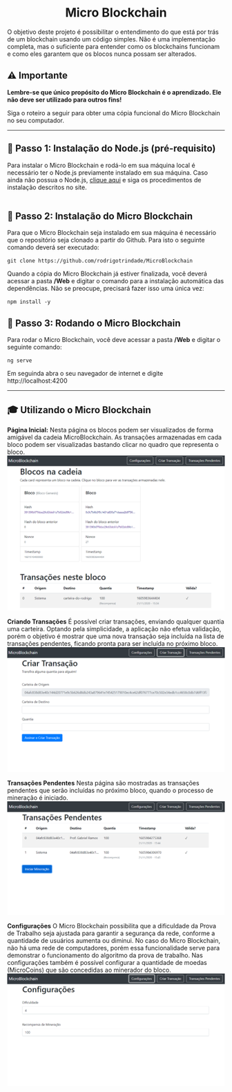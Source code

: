 <h1 align="center">Micro Blockchain</h1>
<p>
O objetivo deste projeto é possibilitar o entendimento do que está 
por trás de um blockchain usando um código simples. Não é uma implementação completa, 
mas o suficiente para entender como os blockchains funcionam e como eles garantem 
que os blocos nunca possam ser alterados.</p>

## :warning: Importante  
**Lembre-se que único propósito do Micro Blockchain é o aprendizado. Ele não deve ser utilizado para outros fins!**
<p>Siga o roteiro a seguir para obter uma cópia funcional do Micro Blockchain no seu computador.</p> 

---

## :small_blue_diamond: Passo 1: Instalação do Node.js (pré-requisito)<a name = "passo1"></a>
Para instalar o Micro Blockchain e rodá-lo em sua máquina local é necessário ter o Node.js previamente instalado em sua máquina. Caso ainda não possua o Node.js, [clique aqui](https://nodejs.org/) e siga os procedimentos de instalação descritos no site.
<br><br>

## :small_blue_diamond: Passo 2: Instalação do Micro Blockchain<a name = "passo2"></a>
Para que o Micro Blockchain seja instalado em sua máquina é necessário que o repositório seja clonado a partir do Github. Para isto o seguinte comando deverá ser executado:
```
git clone https://github.com/rodrigotrindade/MicroBlockchain 
``` 

Quando a cópia do Micro Blockchain já estiver finalizada, você deverá acessar a pasta **/Web** e digitar o comando para a instalação automática das dependências. Não se preocupe, precisará fazer isso uma única vez:

```
npm install -y
```

## :checkered_flag: Passo 3: Rodando o Micro Blockchain<a name = "passo3"></a>
Para rodar o Micro Blockchain, você deve acessar a pasta **/Web** e digitar o seguinte comando:
```
ng serve
```
Em seguinda abra o seu navegador de internet e digite http://localhost:4200

---
## :mortar_board: Utilizando o Micro Blockchain
**Página Inicial:** Nesta página os blocos podem ser visualizados de forma amigável da cadeia MicroBlockchain. As transações armazenadas em cada bloco podem ser visualizadas bastando clicar no quadro que representa o bloco.<br>
![](https://github.com/rodrigotrindade/MicroBlockchain/blob/master/Historico/Capturas/blocos-na-cadeia.png)

**Criando Transações** É possível criar transações, enviando qualquer quantia uma carteira. Optando pela simplicidade, a aplicação não efetua validação, porém o objetivo é mostrar que uma nova transação seja incluída na lista de transações pendentes, ficando pronta para ser incluída no próximo bloco.<br>
![](https://github.com/rodrigotrindade/MicroBlockchain/blob/master/Historico/Capturas/assinando-e-criando-transacoes.png)<br>

**Transações Pendentes** Nesta página são mostradas as transações pendentes que serão incluídas no próximo bloco, quando o processo de mineração é iniciado.<br>
![](https://github.com/rodrigotrindade/MicroBlockchain/blob/master/Historico/Capturas/minerando-transacoes-pendentes.png)<br>

**Configurações** O Micro Blockchain possibilita que a dificuldade da Prova de Trabalho seja ajustada para garantir a segurança da rede, conforme a quantidade de usuários aumenta ou diminui. No caso do Micro Blockchain, não há uma rede de computadores, porém essa funcionalidade serve para demonstrar o funcionamento do algoritmo da prova de trabalho. Nas configurações também é possível configurar a quantidade de moedas (MicroCoins) que são concedidas ao minerador do bloco.<br>
![](https://github.com/rodrigotrindade/MicroBlockchain/blob/master/Historico/Capturas/configurando-o-microblockchain.png)<br>